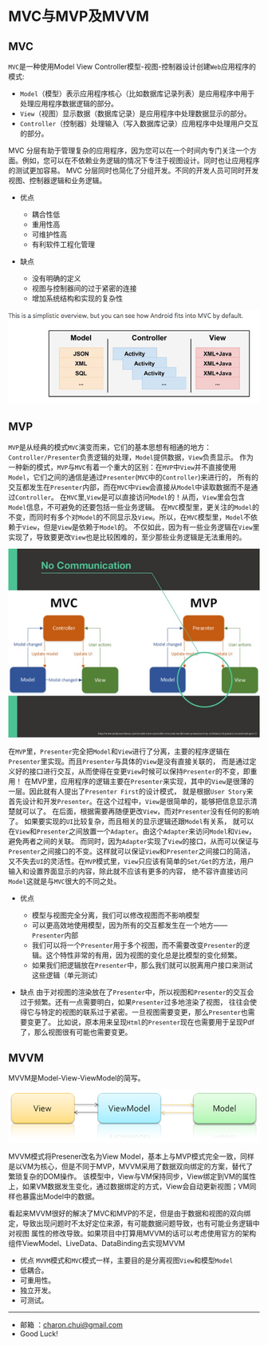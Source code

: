 MVC与MVP及MVVM
===

MVC
---

`MVC`是一种使用Model View Controller模型-视图-控制器设计创建`Web`应用程序的模式:   

- `Model`（模型）表示应用程序核心（比如数据库记录列表）是应用程序中用于处理应用程序数据逻辑的部分。
- `View`（视图）显示数据（数据库记录）是应用程序中处理数据显示的部分。
- `Controller`（控制器）处理输入（写入数据库记录）应用程序中处理用户交互的部分。

MVC 分层有助于管理复杂的应用程序，因为您可以在一个时间内专门关注一个方面。例如，您可以在不依赖业务逻辑的情况下专注于视图设计。同时也让应用程序的测试更加容易。
MVC 分层同时也简化了分组开发。不同的开发人员可同时开发视图、控制器逻辑和业务逻辑。

- 优点
    - 耦合性低
    - 重用性高
    - 可维护性高
    - 有利软件工程化管理
    
- 缺点
    - 没有明确的定义
    - 视图与控制器间的过于紧密的连接
    - 增加系统结构和实现的复杂性

![image](https://github.com/CharonChui/Pictures/blob/master/mvc_model.png?raw=true)

MVP
---

`MVP`是从经典的模式`MVC`演变而来，它们的基本思想有相通的地方：`Controller/Presenter`负责逻辑的处理，`Model`提供数据，`View`负责显示。
作为一种新的模式，`MVP`与`MVC`有着一个重大的区别：在`MVP`中`View`并不直接使用`Model`，它们之间的通信是通过`Presenter`(`MVC`中的`Controller`)来进行的，
所有的交互都发生在`Presenter`内部，而在`MVC`中`View`会直接从`Model`中读取数据而不是通过`Controller`。
在`MVC`里,`View`是可以直接访问`Model`的！从而，`View`里会包含`Model`信息，不可避免的还要包括一些业务逻辑。 
在`MVC`模型里，更关注的`Model`的不变，而同时有多个对`Model`的不同显示及`View`。所以，在`MVC`模型里，`Model`不依赖于`View`，但是`View`是依赖于`Model`的。
不仅如此，因为有一些业务逻辑在`View`里实现了，导致要更改`View`也是比较困难的，至少那些业务逻辑是无法重用的。    

![image](https://github.com/CharonChui/Pictures/blob/master/is-activity-god-the-mvp-architecture-10-638.jpg?raw=true)

在`MVP`里，`Presenter`完全把`Model`和`View`进行了分离，主要的程序逻辑在`Presenter`里实现。而且`Presenter`与具体的`View`是没有直接关联的，
而是通过定义好的接口进行交互，从而使得在变更`View`时候可以保持`Presenter`的不变，即重用！ 
在MVP里，应用程序的逻辑主要在`Presenter`来实现，其中的`View`是很薄的一层。因此就有人提出了`Presenter First`的设计模式，
就是根据`User Story`来首先设计和开发`Presenter`。在这个过程中，`View`是很简单的，能够把信息显示清楚就可以了。
在后面，根据需要再随便更改`View`，而对`Presenter`没有任何的影响了。 如果要实现的`UI`比较复杂，而且相关的显示逻辑还跟`Model`有关系，
就可以在`View`和`Presenter`之间放置一个`Adapter`。由这个`Adapter`来访问`Model`和`View`，避免两者之间的关联。
而同时，因为`Adapter`实现了`View`的接口，从而可以保证与`Presenter`之间接口的不变。这样就可以保证`View`和`Presenter`之间接口的简洁，
又不失去`UI`的灵活性。在`MVP`模式里，`View`只应该有简单的`Set/Get`的方法，用户输入和设置界面显示的内容，除此就不应该有更多的内容，
绝不容许直接访问`Model`这就是与`MVC`很大的不同之处。

- 优点    
    - 模型与视图完全分离，我们可以修改视图而不影响模型
    - 可以更高效地使用模型，因为所有的交互都发生在一个地方——`Presenter`内部
    - 我们可以将一个`Presenter`用于多个视图，而不需要改变`Presenter`的逻辑。这个特性非常的有用，因为视图的变化总是比模型的变化频繁。
    - 如果我们把逻辑放在`Presenter`中，那么我们就可以脱离用户接口来测试这些逻辑（单元测试）

- 缺点
    由于对视图的渲染放在了`Presenter`中，所以视图和`Presenter`的交互会过于频繁。还有一点需要明白，如果`Presenter`过多地渲染了视图，
    往往会使得它与特定的视图的联系过于紧密。一旦视图需要变更，那么`Presenter`也需要变更了。
    比如说，原本用来呈现`Html`的`Presenter`现在也需要用于呈现Pdf了，那么视图很有可能也需要变更。

MVVM
---

MVVM是Model-View-ViewModel的简写。

![](https://raw.githubusercontent.com/CharonChui/Pictures/master/MVVM.png)

MVVM模式将Presener改名为View Model，基本上与MVP模式完全一致，同样是以VM为核心，但是不同于MVP，MVVM采用了数据双向绑定的方案，替代了繁琐复杂的DOM操作。
该模型中，View与VM保持同步，View绑定到VM的属性上，如果VM数据发生变化，通过数据绑定的方式，View会自动更新视图；VM同样也暴露出Model中的数据。

看起来MVVM很好的解决了MVC和MVP的不足，但是由于数据和视图的双向绑定，导致出现问题时不太好定位来源，有可能数据问题导致，也有可能业务逻辑中对视图
属性的修改导致。如果项目中打算用MVVM的话可以考虑使用官方的架构组件ViewModel、LiveData、DataBinding去实现MVVM



- 优点
    `MVVM`模式和`MVC`模式一样，主要目的是分离视图`View`和模型`Model`
- 低耦合。
- 可重用性。
- 独立开发。
- 可测试。

---
- 邮箱 ：charon.chui@gmail.com  
- Good Luck! 

    
